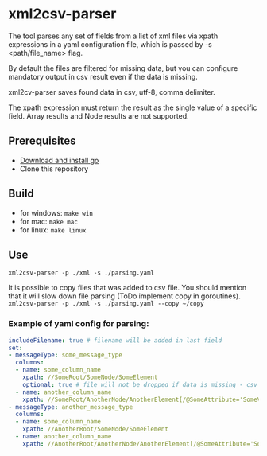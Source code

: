 # xml2csv-parser

The tool parses any set of fields from a list of xml files via xpath expressions in a yaml configuration file,
which is passed by -s <path/file_name> flag.

By default the files are filtered for missing data, but you can configure mandatory output in csv result even if the data is missing.

xml2cv-parser saves found data in csv, utf-8, comma delimiter.

The xpath expression must return the result as the single value of a specific field. Array results and Node results are not supported.

## Prerequisites
 - [Download and install go](https://go.dev/doc/install)
 - Clone this repository

## Build
 - for windows: `make win`
 - for mac: `make mac`
 - for linux: `make linux`

## Use
`xml2csv-parser -p ./xml -s ./parsing.yaml`

It is possible to copy files that was added to csv file.
You should mention that it will slow down file parsing (ToDo implement copy in goroutines).
`xml2csv-parser -p ./xml -s ./parsing.yaml --copy ~/copy`

### Example of yaml config for parsing:
```yaml
includeFilename: true # filename will be added in last field
set:
- messageType: some_message_type
  columns:
  - name: some_column_name
    xpath: //SomeRoot/SomeNode/SomeElement
    optional: true # file will not be dropped if data is missing - csv field will be blank
  - name: another_column_name
    xpath: //SomeRoot/AnotherNode/AnotherElement[/@SomeAttribute='SomeValue']
- messageType: another_message_type
  columns:
  - name: some_column_name
    xpath: //AnotherRoot/SomeNode/SomeElement
  - name: another_column_name
    xpath: //AnotherRoot/AnotherNode/AnotherElement[/@SomeAttribute='SomeValue']
```

